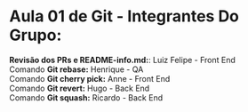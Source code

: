 <h1>Aula 01 de Git - Integrantes Do Grupo:</h1>
<strong>Revisão dos PRs e README-info.md:</strong>: Luiz Felipe - Front End<br>
Comando <strong>Git rebase:</strong> Henrique - QA<br>
Comando <strong>Git cherry pick:</strong> Anne - Front End<br>
Comando <strong>Git revert:</strong> Hugo - Back End<br>
Comando <strong>Git squash:</strong> Ricardo - Back End<br>
